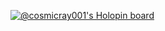 [![@cosmicray001's Holopin board](https://holopin.io/api/user/board?user=cosmicray001)](https://holopin.io/@cosmicray001)

